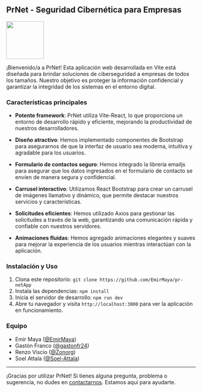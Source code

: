 ## PrNet - Seguridad Cibernética para Empresas

<img src="https://res.cloudinary.com/dk1bxaazz/image/upload/v1688568368/Pr-Net/logo_oxgbib.png" align="center" height="100" width="100" />

¡Bienvenido/a a PrNet! Esta aplicación web desarrollada en Vite está diseñada para brindar soluciones de ciberseguridad a empresas de todos los tamaños. Nuestro objetivo es proteger la información confidencial y garantizar la integridad de los sistemas en el entorno digital.

### Características principales

- **Potente framework**: PrNet utiliza Vite-React, lo que proporciona un entorno de desarrollo rápido y eficiente, mejorando la productividad de nuestros desarrolladores.

- **Diseño atractivo**: Hemos implementado componentes de Bootstrap para asegurarnos de que la interfaz de usuario sea moderna, intuitiva y agradable para los usuarios.

- **Formulario de contactos seguro**: Hemos integrado la librería emailjs para asegurar que los datos ingresados en el formulario de contacto se envíen de manera segura y confidencial.

- **Carrusel interactivo**: Utilizamos React Bootstrap para crear un carrusel de imágenes llamativo y dinámico, que permite destacar nuestros servicios y características.

- **Solicitudes eficientes**: Hemos utilizado Axios para gestionar las solicitudes a través de la web, garantizando una comunicación rápida y confiable con nuestros servidores.

- **Animaciones fluidas**: Hemos agregado animaciones elegantes y suaves para mejorar la experiencia de los usuarios mientras interactúan con la aplicación.

### Instalación y Uso

1. Clona este repositorio: `git clone https://github.com/EmirMaya/pr-netApp`
2. Instala las dependencias: `npm install`
3. Inicia el servidor de desarrollo: `npm run dev`
4. Abre tu navegador y visita `http://localhost:3000` para ver la aplicación en funcionamiento.


### Equipo

- Emir Maya ([@EmirMaya](https://github.com/EmirMaya))
- Gastón Franco ([@gastonfr24](https://github.com/gastonfr24))
- Renzo Viscio ([@Zonorg](https://github.com/Zonorg))
- Soel Attala ([@Soel-Attala](https://github.com/Soel-Attala))


---
¡Gracias por utilizar PrNet! Si tienes alguna pregunta, problema o sugerencia, no dudes en [contactarnos](mailto:contacto@prnet.com). Estamos aquí para ayudarte.
